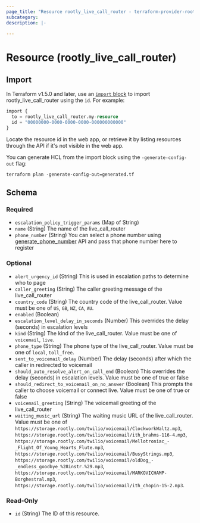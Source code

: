 ```yaml
---
page_title: "Resource rootly_live_call_router - terraform-provider-rootly"
subcategory:
description: |-
    
---
```


# Resource (rootly_live_call_router)





## Import

In Terraform v1.5.0 and later, use an [`import` block](https://developer.hashicorp.com/terraform/language/import) to import rootly_live_call_router using the `id`. For example:

```terraform
import {
  to = rootly_live_call_router.my-resource
  id = "00000000-0000-0000-0000-000000000000"
}
```

Locate the resource id in the web app, or retrieve it by listing resources through the API if it's not visible in the web app.

You can generate HCL from the import block using the `-generate-config-out` flag:

```console
terraform plan -generate-config-out=generated.tf
```

<!-- schema generated by tfplugindocs -->
## Schema

### Required

- `escalation_policy_trigger_params` (Map of String)
- `name` (String) The name of the live_call_router
- `phone_number` (String) You can select a phone number using [generate_phone_number](#//api/v1/live_call_routers/generate_phone_number) API and pass that phone number here to register

### Optional

- `alert_urgency_id` (String) This is used in escalation paths to determine who to page
- `caller_greeting` (String) The caller greeting message of the live_call_router
- `country_code` (String) The country code of the live_call_router. Value must be one of `US`, `GB`, `NZ`, `CA`, `AU`.
- `enabled` (Boolean)
- `escalation_level_delay_in_seconds` (Number) This overrides the delay (seconds) in escalation levels
- `kind` (String) The kind of the live_call_router. Value must be one of `voicemail`, `live`.
- `phone_type` (String) The phone type of the live_call_router. Value must be one of `local`, `toll_free`.
- `sent_to_voicemail_delay` (Number) The delay (seconds) after which the caller in redirected to voicemail
- `should_auto_resolve_alert_on_call_end` (Boolean) This overrides the delay (seconds) in escalation levels. Value must be one of true or false
- `should_redirect_to_voicemail_on_no_answer` (Boolean) This prompts the caller to choose voicemail or connect live. Value must be one of true or false
- `voicemail_greeting` (String) The voicemail greeting of the live_call_router
- `waiting_music_url` (String) The waiting music URL of the live_call_router. Value must be one of `https://storage.rootly.com/twilio/voicemail/ClockworkWaltz.mp3`, `https://storage.rootly.com/twilio/voicemail/ith_brahms-116-4.mp3`, `https://storage.rootly.com/twilio/voicemail/Mellotroniac_-_Flight_Of_Young_Hearts_Flute.mp3`, `https://storage.rootly.com/twilio/voicemail/BusyStrings.mp3`, `https://storage.rootly.com/twilio/voicemail/oldDog_-_endless_goodbye_%28instr.%29.mp3`, `https://storage.rootly.com/twilio/voicemail/MARKOVICHAMP-Borghestral.mp3`, `https://storage.rootly.com/twilio/voicemail/ith_chopin-15-2.mp3`.


### Read-Only

- `id` (String) The ID of this resource.
